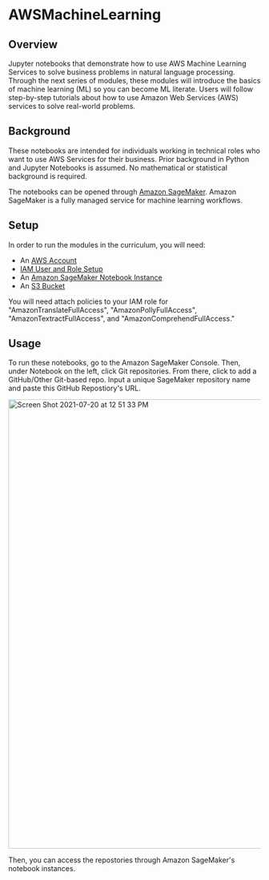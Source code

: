 # AWSMachineLearning

## Overview

Jupyter notebooks that demonstrate how to use AWS Machine Learning Services to solve business problems in natural language processing. Through the next series of modules, these modules will introduce the basics of machine learning (ML) so you can become ML literate. Users will follow step-by-step tutorials about how to use Amazon Web Services (AWS) services to solve real-world problems. 


## Background 

These notebooks are intended for individuals working in technical roles who want to use AWS Services for their business. Prior background in Python and Jupyter Notebooks is assumed. No mathematical or statistical background is required. 

The notebooks can be opened through [Amazon SageMaker](https://aws.amazon.com/sagemaker/). Amazon SageMaker is a fully managed service for machine learning workflows. 
## Setup 

In order to run the modules in the curriculum, you will need:
* An [AWS Account](https://docs.aws.amazon.com/sagemaker/latest/dg/whatis.html)
* [IAM User and Role Setup](https://docs.aws.amazon.com/sagemaker/latest/dg/security-iam.html)
* An [Amazon SageMaker Notebook Instance](https://docs.aws.amazon.com/sagemaker/latest/dg/gs-setup-working-env.html)
* An [S3 Bucket](https://docs.aws.amazon.com/sagemaker/latest/dg/gs-setup-working-env.html) 
 
You will need attach policies to your IAM role for "AmazonTranslateFullAccess", "AmazonPollyFullAccess", "AmazonTextractFullAccess", and "AmazonComprehendFullAccess."

## Usage 

To run these notebooks, go to the Amazon SageMaker Console. Then, under Notebook on the left, click Git repositories. From there, click to add a GitHub/Other Git-based repo. Input a unique SageMaker repository name and paste this GitHub Repostiory's URL. 

<img width="897" alt="Screen Shot 2021-07-20 at 12 51 33 PM" src="https://user-images.githubusercontent.com/36568498/126387067-5a4e3ad2-8b19-4097-9e54-f44128ef4c47.png">

Then, you can access the repostories through Amazon SageMaker's notebook instances. 
